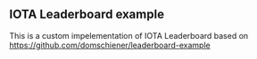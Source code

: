 ## IOTA Leaderboard example
This is a custom impelementation of IOTA Leaderboard based on https://github.com/domschiener/leaderboard-example